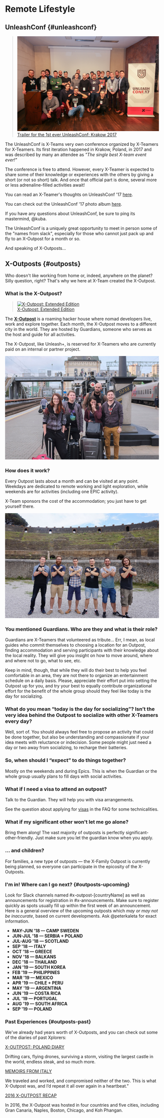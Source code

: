 # Remote Lifestyle

## UnleashConf {#unleashconf}

> [![](../../.gitbook/assets/unleashconf.jpg)Trailer for the 1st ever UnleashConf: Krakow 2017](https://vimeo.com/235819592/27cebbcab9)

The UnleashConf is X-Teams very own conference organized by X-Teamers for X-Teamers. Its first iteration happened in Krakow, Poland, in 2017 and was described by many an attendee as _"The single best X-team event ever!"_

The conference is free to attend. However, every X-Teamer is expected to share some of their knowledge or experiences with the others by giving a short \(or not so short\) talk. And once that official part is done, several more or less adrenaline-filled activities await!

You can read an X-Teamer's thoughts on UnleashConf '17 [here](../../good-reads/remote-work/unleashconf.md).

You can check out the UnleashConf '17 photo album [here](https://www.flickr.com/photos/buterux/sets/72157661098740127/with/24856466828/).

If you have any questions about UnleashConf, be sure to ping its mastermind, @kuba.

The UnleashConf is a uniquely great opportunity to meet in person some of the "names from slack", especially for those who cannot just pack up and fly to an X-Outpost for a month or so.

And speaking of X-Outposts...

## X-Outposts {#outposts}

Who doesn't like working from home or, indeed, anywhere on the planet? Silly question, right? That's why we here at X-Team created the X-Outpost.

### What is the X-Outpost?

> [![X-Outpost: Extended Edition](http://img.youtube.com/vi/T2rQn0ejdFE/hqdefault.jpg)  
> X-Outpost: Extended Edition](http://www.youtube.com/watch?v=T2rQn0ejdFE)

The [**X-Outpost**](http://x-team.com/x-outpost) is a roaming hacker house where nomad developers live, work and explore together. Each month, the X-Outpost moves to a different city in the world. They are hosted by Guardians, someone who serves as the host and guide for all activities.

The X-Outpost, like Unleash+, is reserved for X-Teamers who are currently paid on an internal or partner project.

![](../../.gitbook/assets/xo.jpg)

### How does it work?

Every Outpost lasts about a month and can be visited at any point. Weekdays are dedicated to remote working and light exploration, while weekends are for activities \(including one EPIC activity\).

X-Team sponsors the cost of the accommodation; you just have to get yourself there.

![How does it work?](../../.gitbook/assets/xo2.jpg)

### You mentioned Guardians. Who are they and what is their role?

Guardians are X-Teamers that volunteered as tribute… Err, I mean, as local guides who commit themselves to choosing a location for an Outpost, finding accommodation and serving participants with their knowledge about the local reality. They will give you insight on how to move around, where and where not to go, what to see, etc.

Keep in mind, though, that while they will do their best to help you feel comfortable in an area, they are not there to organize an entertainment schedule on a daily basis. Please, appreciate their effort put into setting the Outpost up for you, and try your best to equally contribute organizational effort for the benefit of the whole group should they feel like today is the day for socializing.

### What do you mean “today is the day for socializing”? Isn’t the very idea behind the Outpost to socialize with other X-Teamers every day?

Well, sort of. You should always feel free to propose an activity that could be done together, but also be understanding and compassionate if your idea meets with reluctance or indecision. Some people might just need a day or two away from socializing, to recharge their batteries.

### So, when should I “expect” to do things together?

Mostly on the weekends and during Epics. This is when the Guardian or the whole group usually plans to fill days with social activities.

### What if I need a visa to attend an outpost?

Talk to the Guardian. They will help you with visa arrangements.

See the question about applying for [visas](../community/faq.md#visas) in the FAQ for some technicalities.

### What if my significant other won't let me go alone?

Bring them along! The vast majority of outposts is perfectly significant-other-friendly. Just make sure you let the guardian know when you apply.

### ... and children?

For families, a new type of outposts — the X-Family Outpost is currently being planned, so everyone can participate in the epicosity of the X-Outposts.

### I'm in! Where can I go next? {#outposts-upcoming}

Look for Slack channels named \#x-outpost-\[countryName\] as well as announcements for registration in \#x-announcements. Make sure to register quickly as spots usually fill up within the first week of an announcement. Here is a general overview of the upcoming outposts which _may or may not be inaccurate_, based on current developments. Ask @peterkaleta for exact information.

* **MAY-JUN '18 — CAMP SWEDEN**
* **JUN-JUL '18 — SERBIA + POLAND**
* **JUL-AUG '18 — SCOTLAND**
* **SEP '18 — ITALY**
* **OCT '18 — GREECE**
* **NOV '18 — BALKANS**
* **DEC '18 — THAILAND**
* **JAN '19 — SOUTH KOREA**
* **FEB '19 — PHILIPPINES**
* **MAR '19 — MEXICO**
* **APR '19 — CHILE + PERU**
* **MAY '19 — ARGENTINA**
* **JUN '19 — COSTA RICA**
* **JUL '19 — PORTUGAL**
* **AUG '19 — SOUTH AFRICA**
* **SEP '19 — POLAND**

### Past Experiences {#outposts-past}

We've already had years worth of X-Outposts, and you can check out some of the diaries of past Xplorers:

[X-OUTPOST: POLAND DIARY](https://x-team.com/blog/x-outpost-poland-diary/)

Drifting cars, flying drones, surviving a storm, visiting the largest castle in the world, endless steak, and so much more.

[MEMOIRS FROM ITALY](https://x-team.com/blog/memoirs-x-outpost/)

We traveled and worked, and compromised neither of the two. This is what X-Outpost was, and I’d repeat it all over again in a heartbeat.”

[2016 X-OUTPOST RECAP](https://x-team.com/blog/x-outpost-2016-recap/)

In 2016, the X-Outpost was hosted in four countries and five cities, including Gran Canaria, Naples, Boston, Chicago, and Koh Phangan.

